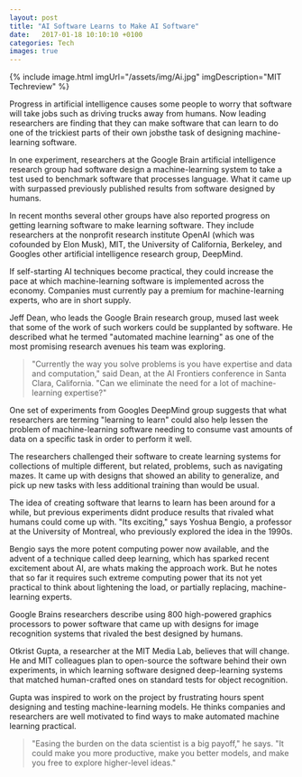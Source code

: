 ```yaml
---
layout: post
title: "AI Software Learns to Make AI Software"
date:   2017-01-18 10:10:10 +0100
categories: Tech
images: true
---
```

{% include image.html imgUrl="/assets/img/Ai.jpg" imgDescription="MIT Techreview" %}

Progress in artificial intelligence causes some people to worry that software will take jobs such as driving trucks away from humans. Now leading researchers are finding that they can make software that can learn to do one of the trickiest parts of their own jobsthe task of designing machine-learning software.

In one experiment, researchers at the Google Brain artificial intelligence research group had software design a machine-learning system to take a test used to benchmark software that processes language. What it came up with surpassed previously published results from software designed by humans.

In recent months several other groups have also reported progress on getting learning software to make learning software. They include researchers at the nonprofit research institute OpenAI (which was cofounded by Elon Musk), MIT, the University of California, Berkeley, and Googles other artificial intelligence research group, DeepMind.

If self-starting AI techniques become practical, they could increase the pace at which machine-learning software is implemented across the economy. Companies must currently pay a premium for machine-learning experts, who are in short supply.

Jeff Dean, who leads the Google Brain research group, mused last week that some of the work of such workers could be supplanted by software. He described what he termed "automated machine learning" as one of the most promising research avenues his team was exploring.

>"Currently the way you solve problems is you have expertise and data and computation," said Dean, at the AI Frontiers conference in Santa Clara, California. "Can we eliminate the need for a lot of machine-learning expertise?"

One set of experiments from Googles DeepMind group suggests that what researchers are terming "learning to learn" could also help lessen the problem of machine-learning software needing to consume vast amounts of data on a specific task in order to perform it well.

The researchers challenged their software to create learning systems for collections of multiple different, but related, problems, such as navigating mazes. It came up with designs that showed an ability to generalize, and pick up new tasks with less additional training than would be usual.

The idea of creating software that learns to learn has been around for a while, but previous experiments didnt produce results that rivaled what humans could come up with. "Its exciting," says Yoshua Bengio, a professor at the University of Montreal, who previously explored the idea in the 1990s.

Bengio says the more potent computing power now available, and the advent of a technique called deep learning, which has sparked recent excitement about AI, are whats making the approach work. But he notes that so far it requires such extreme computing power that its not yet practical to think about lightening the load, or partially replacing, machine-learning experts.

Google Brains researchers describe using 800 high-powered graphics processors to power software that came up with designs for image recognition systems that rivaled the best designed by humans.

Otkrist Gupta, a researcher at the MIT Media Lab, believes that will change. He and MIT colleagues plan to open-source the software behind their own experiments, in which learning software designed deep-learning systems that matched human-crafted ones on standard tests for object recognition.

Gupta was inspired to work on the project by frustrating hours spent designing and testing machine-learning models. He thinks companies and researchers are well motivated to find ways to make automated machine learning practical.

>"Easing the burden on the data scientist is a big payoff," he says. "It could make you more productive, make you better models, and make you free to explore higher-level ideas."
